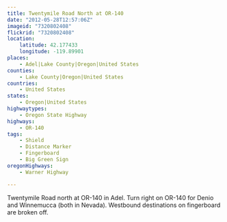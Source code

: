 ```yaml
---
title: Twentymile Road North at OR-140
date: "2012-05-28T12:57:06Z"
imageid: "7320802408"
flickrid: "7320802408"
location:
    latitude: 42.177433
    longitude: -119.89901
places:
    - Adel|Lake County|Oregon|United States
counties:
    - Lake County|Oregon|United States
countries:
    - United States
states:
    - Oregon|United States
highwaytypes:
    - Oregon State Highway
highways:
    - OR-140
tags:
    - Shield
    - Distance Marker
    - Fingerboard
    - Big Green Sign
oregonHighways:
    - Warner Highway

---
```

Twentymile Road north at OR-140 in Adel.  Turn right on OR-140 for Denio and Winnemucca (both in Nevada).  Westbound destinations on fingerboard are broken off.